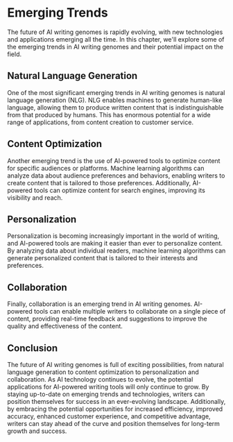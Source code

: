 Emerging Trends
========================================================

The future of AI writing genomes is rapidly evolving, with new technologies and applications emerging all the time. In this chapter, we'll explore some of the emerging trends in AI writing genomes and their potential impact on the field.

Natural Language Generation
---------------------------

One of the most significant emerging trends in AI writing genomes is natural language generation (NLG). NLG enables machines to generate human-like language, allowing them to produce written content that is indistinguishable from that produced by humans. This has enormous potential for a wide range of applications, from content creation to customer service.

Content Optimization
--------------------

Another emerging trend is the use of AI-powered tools to optimize content for specific audiences or platforms. Machine learning algorithms can analyze data about audience preferences and behaviors, enabling writers to create content that is tailored to those preferences. Additionally, AI-powered tools can optimize content for search engines, improving its visibility and reach.

Personalization
---------------

Personalization is becoming increasingly important in the world of writing, and AI-powered tools are making it easier than ever to personalize content. By analyzing data about individual readers, machine learning algorithms can generate personalized content that is tailored to their interests and preferences.

Collaboration
-------------

Finally, collaboration is an emerging trend in AI writing genomes. AI-powered tools can enable multiple writers to collaborate on a single piece of content, providing real-time feedback and suggestions to improve the quality and effectiveness of the content.

Conclusion
----------

The future of AI writing genomes is full of exciting possibilities, from natural language generation to content optimization to personalization and collaboration. As AI technology continues to evolve, the potential applications for AI-powered writing tools will only continue to grow. By staying up-to-date on emerging trends and technologies, writers can position themselves for success in an ever-evolving landscape. Additionally, by embracing the potential opportunities for increased efficiency, improved accuracy, enhanced customer experience, and competitive advantage, writers can stay ahead of the curve and position themselves for long-term growth and success.
